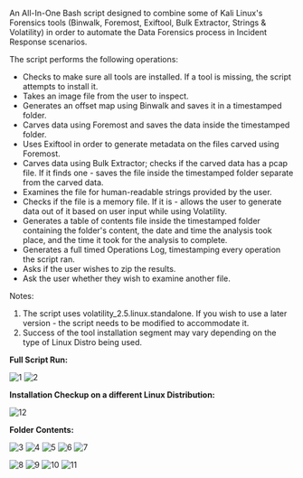 An All-In-One Bash script designed to combine some of Kali Linux's Forensics tools (Binwalk, Foremost, Exiftool, Bulk Extractor, Strings & Volatility) in order to automate the Data Forensics process in Incident Response scenarios.

The script performs the following operations:
- Checks to make sure all tools are installed. If a tool is missing, the script attempts to install it.
- Takes an image file from the user to inspect.
- Generates an offset map using Binwalk and saves it in a timestamped folder.
- Carves data using Foremost and saves the data inside the timestamped folder.
- Uses Exiftool in order to generate metadata on the files carved using Foremost.
- Carves data using Bulk Extractor; checks if the carved data has a pcap file. If it finds one - saves the file inside the timestamped folder separate from the carved data.
- Examines the file for human-readable strings provided by the user.
- Checks if the file is a memory file. If it is - allows the user to generate data out of it based on user input while using Volatility.
- Generates a table of contents file inside the timestamped folder containing the folder's content, the date and time the analysis took place, and the time it took for the analysis to complete.
- Generates a full timed Operations Log, timestamping every operation the script ran.
- Asks if the user wishes to zip the results.
- Ask the user whether they wish to examine another file. 

Notes: 
1. The script uses volatility_2.5.linux.standalone. If you wish to use a later version - the script needs to be modified to accommodate it.
2. Success of the tool installation segment may vary depending on the type of Linux Distro being used.

<b>Full Script Run:</b>

![1](https://github.com/user-attachments/assets/e338fe61-9e7c-48d3-ae13-49383731c6b1)
![2](https://github.com/user-attachments/assets/f81e794c-d684-4945-963d-fc3ae905062a)

<b>Installation Checkup on a different Linux Distribution:</b>

![12](https://github.com/user-attachments/assets/8e09cc62-ffce-4d8b-a517-d063126eeaab)

<b>Folder Contents:</b>

![3](https://github.com/user-attachments/assets/4de55d4b-a912-4002-8670-0fdd80dce2f0)
![4](https://github.com/user-attachments/assets/4e80aab4-b983-4ba3-addf-b34d407bd3b9)
![5](https://github.com/user-attachments/assets/f92e69e5-9d03-4375-a411-fa6d9827c1b1)
![6](https://github.com/user-attachments/assets/82ae11c9-e850-4a27-b0ff-8d3496b15588)
![7](https://github.com/user-attachments/assets/20a05bdb-9f2b-4786-95d3-e58923a5c068)


![8](https://github.com/user-attachments/assets/fab9732c-81c1-49d3-ba6f-4b71c5a5876c)
![9](https://github.com/user-attachments/assets/3b609d12-9b48-4d2c-b0c2-2f87dbc9d828)
![10](https://github.com/user-attachments/assets/5e02d16e-7bd0-4b6c-b384-1e47d3c3387d)
![11](https://github.com/user-attachments/assets/0e032ffd-9f66-4a43-b5c4-54bf9334d18b)
